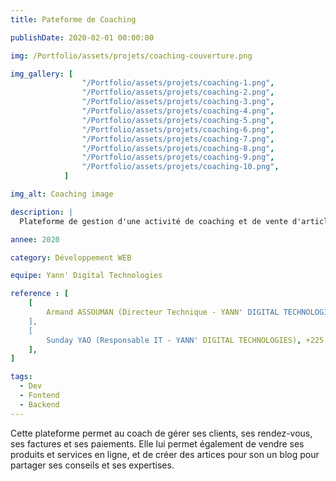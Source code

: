 ```yaml
---
title: Pateforme de Coaching

publishDate: 2020-02-01 00:00:00

img: /Portfolio/assets/projets/coaching-couverture.png

img_gallery: [
				"/Portfolio/assets/projets/coaching-1.png", 
				"/Portfolio/assets/projets/coaching-2.png",
				"/Portfolio/assets/projets/coaching-3.png", 
				"/Portfolio/assets/projets/coaching-4.png",
				"/Portfolio/assets/projets/coaching-5.png", 
				"/Portfolio/assets/projets/coaching-6.png",
				"/Portfolio/assets/projets/coaching-7.png",
				"/Portfolio/assets/projets/coaching-8.png", 
				"/Portfolio/assets/projets/coaching-9.png",
				"/Portfolio/assets/projets/coaching-10.png",
			]

img_alt: Coaching image

description: |
  Plateforme de gestion d'une activité de coaching et de vente d'articles divers en ligne incluant un blog.

annee: 2020

category: Développement WEB

equipe: Yann' Digital Technologies 

reference : [
	[
		Armand ASSOUMAN (Directeur Technique - YANN' DIGITAL TECHNOLOGIES), +225 07 08 167 530, armand@yanndigitaltechnogies.com
	],
	[
		Sunday YAO (Responsable IT - YANN' DIGITAL TECHNOLOGIES), +225 07 09 116 844, besselymail@gmail.com
	], 
]

tags:
  - Dev
  - Fontend
  - Backend 
---
```


Cette plateforme permet au coach de gérer ses clients, ses rendez-vous, ses factures et ses paiements. Elle lui permet également de vendre ses produits et services en ligne, et de créer des artices pour son un blog pour partager ses conseils et ses expertises.